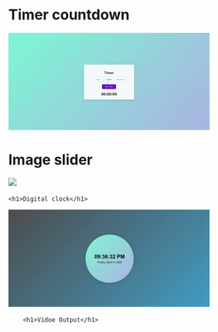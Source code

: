 <h1>Timer countdown</h1>
<img src="https://github.com/SwapnilpatilTech/Javascript-PR/blob/a144391ecae78dd041873101a17dbf42f5e8b980/Screen%20Recording%202025-04-04%20202317.gif">
<h1>Image slider</h1>
<img src="https://github.com/SwapnilpatilTech/Javascript-PR/blob/f24152bbfdb26316422e36312cff229d24caa8aa/Screen%20Recording%202025-04-04%20203927.gif">


    <h1>Digital clock</h1>
<img src="https://github.com/SwapnilpatilTech/Javascript-PR/blob/5fdf21e3d2d77f3ad4fdb9694cd6ae7b43a3daf3/Screen%20Recording%202025-04-04%20213715.gif">


        <h1>Vidoe Output</h1>
<img src="">
